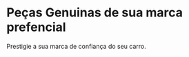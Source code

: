# Peças Genuinas de sua marca prefencial

Prestigie a sua marca de confiança do seu carro.











